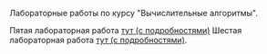 Лабораторные работы по курсу "Вычислительные алгоритмы".

Пятая лабораторная работа [тут (с подробностями)](https://github.com/chrislvt/Computational-Algorithms/wiki/%D0%9B%D0%B0%D0%B1%D0%BE%D1%80%D0%B0%D1%82%D0%BE%D1%80%D0%BD%D0%B0%D1%8F-%D1%80%D0%B0%D0%B1%D0%BE%D1%82%D0%B0-%E2%84%96-5)
Шестая лабораторная работа [тут (с подробностями)](https://github.com/chrislvt/Computational-Algorithms/wiki/%D0%9B%D0%B0%D0%B1%D0%BE%D1%80%D0%B0%D1%82%D0%BE%D1%80%D0%BD%D0%B0%D1%8F-%D1%80%D0%B0%D0%B1%D0%BE%D1%82%D0%B0-%E2%84%96-6).
